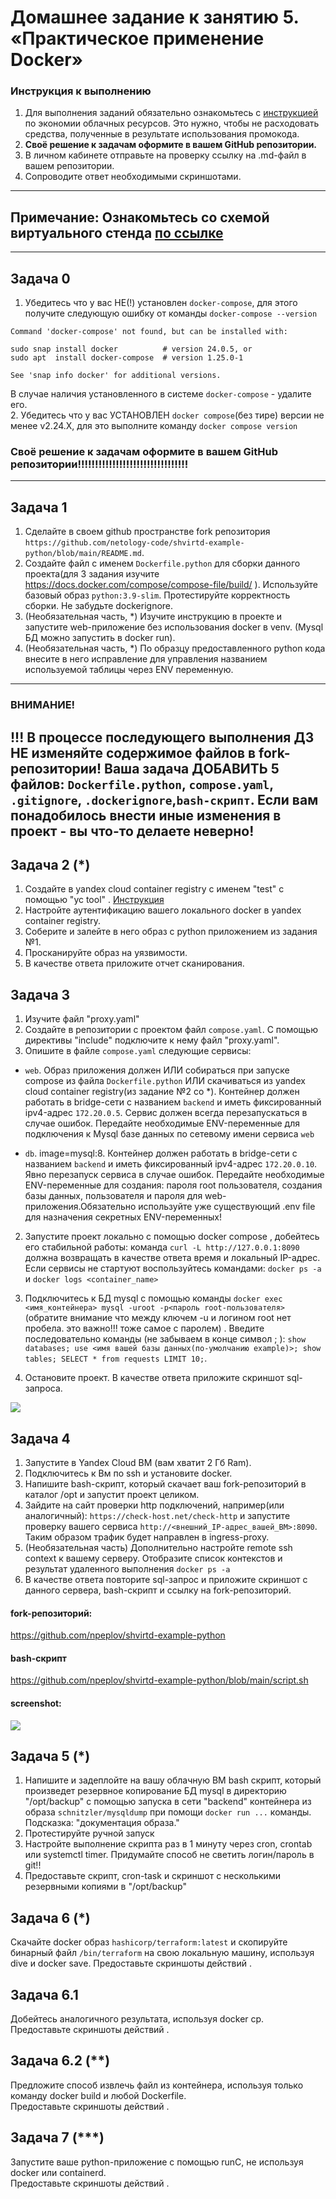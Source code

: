 # Домашнее задание к занятию 5. «Практическое применение Docker»

### Инструкция к выполнению

1. Для выполнения заданий обязательно ознакомьтесь с [инструкцией](https://github.com/netology-code/devops-materials/blob/master/cloudwork.MD) по экономии облачных ресурсов. Это нужно, чтобы не расходовать средства, полученные в результате использования промокода.
2. **Своё решение к задачам оформите в вашем GitHub репозитории.**
3. В личном кабинете отправьте на проверку ссылку на .md-файл в вашем репозитории.
4. Сопроводите ответ необходимыми скриншотами.

---

## Примечание: Ознакомьтесь со схемой виртуального стенда [по ссылке](https://github.com/netology-code/shvirtd-example-python/blob/main/schema.pdf)

---

## Задача 0

1. Убедитесь что у вас НЕ(!) установлен `docker-compose`, для этого получите следующую ошибку от команды `docker-compose --version`

```
Command 'docker-compose' not found, but can be installed with:

sudo snap install docker          # version 24.0.5, or
sudo apt  install docker-compose  # version 1.25.0-1

See 'snap info docker' for additional versions.
```

В случае наличия установленного в системе `docker-compose` - удалите его.  
2. Убедитесь что у вас УСТАНОВЛЕН `docker compose`(без тире) версии не менее v2.24.X, для это выполните команду `docker compose version`

### **Своё решение к задачам оформите в вашем GitHub репозитории!!!!!!!!!!!!!!!!!!!!!!!!!!!!!!!!**

---

## Задача 1

1. Сделайте в своем github пространстве fork репозитория `https://github.com/netology-code/shvirtd-example-python/blob/main/README.md`.
2. Создайте файл с именем `Dockerfile.python` для сборки данного проекта(для 3 задания изучите https://docs.docker.com/compose/compose-file/build/ ). Используйте базовый образ `python:3.9-slim`. Протестируйте корректность сборки. Не забудьте dockerignore.
3. (Необязательная часть, \*) Изучите инструкцию в проекте и запустите web-приложение без использования docker в venv. (Mysql БД можно запустить в docker run).
4. (Необязательная часть, \*) По образцу предоставленного python кода внесите в него исправление для управления названием используемой таблицы через ENV переменную.

---

### ВНИМАНИЕ!

## !!! В процессе последующего выполнения ДЗ НЕ изменяйте содержимое файлов в fork-репозитории! Ваша задача ДОБАВИТЬ 5 файлов: `Dockerfile.python`, `compose.yaml`, `.gitignore`, `.dockerignore`,`bash-скрипт`. Если вам понадобилось внести иные изменения в проект - вы что-то делаете неверно!

## Задача 2 (\*)

1. Создайте в yandex cloud container registry с именем "test" с помощью "yc tool" . [Инструкция](https://cloud.yandex.ru/ru/docs/container-registry/quickstart/?from=int-console-help)
2. Настройте аутентификацию вашего локального docker в yandex container registry.
3. Соберите и залейте в него образ с python приложением из задания №1.
4. Просканируйте образ на уязвимости.
5. В качестве ответа приложите отчет сканирования.

## Задача 3

1. Изучите файл "proxy.yaml"
2. Создайте в репозитории с проектом файл `compose.yaml`. С помощью директивы "include" подключите к нему файл "proxy.yaml".
3. Опишите в файле `compose.yaml` следующие сервисы:

- `web`. Образ приложения должен ИЛИ собираться при запуске compose из файла `Dockerfile.python` ИЛИ скачиваться из yandex cloud container registry(из задание №2 со \*). Контейнер должен работать в bridge-сети с названием `backend` и иметь фиксированный ipv4-адрес `172.20.0.5`. Сервис должен всегда перезапускаться в случае ошибок.
  Передайте необходимые ENV-переменные для подключения к Mysql базе данных по сетевому имени сервиса `web`

- `db`. image=mysql:8. Контейнер должен работать в bridge-сети с названием `backend` и иметь фиксированный ipv4-адрес `172.20.0.10`. Явно перезапуск сервиса в случае ошибок. Передайте необходимые ENV-переменные для создания: пароля root пользователя, создания базы данных, пользователя и пароля для web-приложения.Обязательно используйте уже существующий .env file для назначения секретных ENV-переменных!

2. Запустите проект локально с помощью docker compose , добейтесь его стабильной работы: команда `curl -L http://127.0.0.1:8090` должна возвращать в качестве ответа время и локальный IP-адрес. Если сервисы не стартуют воспользуйтесь командами: `docker ps -a ` и `docker logs <container_name>`

3. Подключитесь к БД mysql с помощью команды `docker exec <имя_контейнера> mysql -uroot -p<пароль root-пользователя>`(обратите внимание что между ключем -u и логином root нет пробела. это важно!!! тоже самое с паролем) . Введите последовательно команды (не забываем в конце символ ; ): `show databases; use <имя вашей базы данных(по-умолчанию example)>; show tables; SELECT * from requests LIMIT 10;`.

4. Остановите проект. В качестве ответа приложите скриншот sql-запроса.

<img src="task3-2.png">

## Задача 4

1. Запустите в Yandex Cloud ВМ (вам хватит 2 Гб Ram).
2. Подключитесь к Вм по ssh и установите docker.
3. Напишите bash-скрипт, который скачает ваш fork-репозиторий в каталог /opt и запустит проект целиком.
4. Зайдите на сайт проверки http подключений, например(или аналогичный): `https://check-host.net/check-http` и запустите проверку вашего сервиса `http://<внешний_IP-адрес_вашей_ВМ>:8090`. Таким образом трафик будет направлен в ingress-proxy.
5. (Необязательная часть) Дополнительно настройте remote ssh context к вашему серверу. Отобразите список контекстов и результат удаленного выполнения `docker ps -a`
6. В качестве ответа повторите sql-запрос и приложите скриншот с данного сервера, bash-скрипт и ссылку на fork-репозиторий.

#### fork-репозиторий: 
https://github.com/npeplov/shvirtd-example-python

#### bash-скрипт
https://github.com/npeplov/shvirtd-example-python/blob/main/script.sh

#### screenshot:
<img src="task4.png">

## Задача 5 (\*)

1. Напишите и задеплойте на вашу облачную ВМ bash скрипт, который произведет резервное копирование БД mysql в директорию "/opt/backup" с помощью запуска в сети "backend" контейнера из образа `schnitzler/mysqldump` при помощи `docker run ...` команды. Подсказка: "документация образа."
2. Протестируйте ручной запуск
3. Настройте выполнение скрипта раз в 1 минуту через cron, crontab или systemctl timer. Придумайте способ не светить логин/пароль в git!!
4. Предоставьте скрипт, cron-task и скриншот с несколькими резервными копиями в "/opt/backup"

## Задача 6 (\*)

Скачайте docker образ `hashicorp/terraform:latest` и скопируйте бинарный файл `/bin/terraform` на свою локальную машину, используя dive и docker save.
Предоставьте скриншоты действий .

## Задача 6.1

Добейтесь аналогичного результата, используя docker cp.  
Предоставьте скриншоты действий .

## Задача 6.2 (\*\*)

Предложите способ извлечь файл из контейнера, используя только команду docker build и любой Dockerfile.  
Предоставьте скриншоты действий .

## Задача 7 (\*\*\*)

Запустите ваше python-приложение с помощью runC, не используя docker или containerd.  
Предоставьте скриншоты действий .
